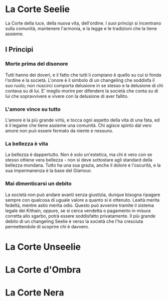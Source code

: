 # La Corte Seelie

La Corte della luce, della nuova vita, dell'ordine. I suoi principi si incentrano sulla comunità, mantenere l'armonia, e la legge e le tradizioni che la tiene assieme.  

## I Principi

### Morte prima del disonore

Tutti hanno dei doveri, e il fatto che tutti li compiano è quello su cui si fonda l'ordine e la società. L'onore è il simbolo di un changeling che soddisfa il suo ruolo; non riuscirci comporta delusione in se stesso e la delusione di chi contava su di lui. E' meglio morire per difendere la società che conta su di lui che sopravvivere e vivere con la delusione di aver fallito.  

### L'amore vince su tutto

L'amore è la più grande virtù, e tocca ogni aspetto della vita di una fata, ed è il legame che tiene assieme una comunità. Chi agisce spinto dal vero amore non può essere fermato da niente e nessuno.  

### La bellezza è vita

La bellezza è dappertutto. Non è solo un'estetica, ma chi è vero con se stesso ottiene vera bellezza - non si deve sottostare agli standard della bellezza mondana. Tutto ha una sua grazia, anche il dolore e l'oscurità, e la sua impermanenza è la base del Glamour.  

### Mai dimenticarsi un debito

La società non può andare avanti senza giustizia, dunque bisogna ripagare sempre con qualcosa di uguale valore a quanto si è ottenuto. Lealtà merita fedeltà, mentre astio merita odio. Questo può avvenire tramite il sistema legale dei Kithain, oppure, se si cerca vendetta o pagamento in misura corretta allo sgarbo, potrà essere soddisfatto privatamente. Il più grande debito di un changeling Seelie è verso la società che l'ha cresciuta permettendole di scoprire chi è davvero.  
# La Corte Unseelie
# La Corte d'Ombra
# La Corte Nera